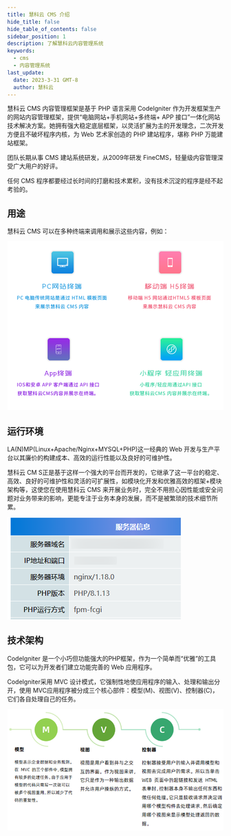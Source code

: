 ```yaml
---
title: 慧科云 CMS 介绍
hide_title: false
hide_table_of_contents: false
sidebar_position: 1
description: 了解慧科云内容管理系统
keywords:
  - cms
  - 内容管理系统
last_update:
  date: 2023-3-31 GMT-8
  author: 慧科云
---
```


慧科云 CMS 内容管理框架是基于 PHP 语言采用 CodeIgniter 作为开发框架生产的网站内容管理框架，提供“电脑网站+手机网站+多终端+ APP 接口”一体化网站技术解决方案。她拥有强大稳定底层框架，以灵活扩展为主的开发理念，二次开发方便且不破坏程序内核，为 Web 艺术家创造的 PHP 建站程序，堪称 PHP 万能建站框架。

团队长期从事 CMS 建站系统研发，从2009年研发 FineCMS，轻量级内容管理深受广大用户的好评。

任何 CMS 程序都要经过长时间的打磨和技术累积，没有技术沉淀的程序是经不起考验的。

## 用途

慧科云 CMS 可以在多种终端来调用和展示这些内容，例如：

![慧科云 CMS 用途](./images/202303200951774.png ':size=70%')

## 运行环境

LA(N)MP(Linux+Apache/Nginx+MYSQL+PHP)这一经典的 Web 开发与生产平台以其廉价的构建成本、高效的运行性能以及良好的可维护性。

慧科云 CM S正是基于这样一个强大的平台而开发的，它继承了这一平台的稳定、高效、良好的可维护性和灵活的可扩展性，如模块化开发和优雅高效的框架+模块架构等，这使您在使用慧科云 CMS 来开展业务时，完全不用担心因性能或安全问题对业务带来的影响，更能专注于业务本身的发展，而不是被繁琐的技术细节所累。

![运行环境](./images/16785231616bc4b2.png)



##  技术架构

CodeIgniter 是一个小巧但功能强大的PHP框架，作为一个简单而“优雅”的工具包，它可以为开发者们建立功能完善的 Web 应用程序。

CodeIgniter采用 MVC 设计模式，它强制性地使应用程序的输入、处理和输出分开，使用 MVC应用程序被分成三个核心部件：模型(M)、视图(V)、控制器(C)，它们各自处理自己的任务。

![技术架构](./images/202303201005028.png)
